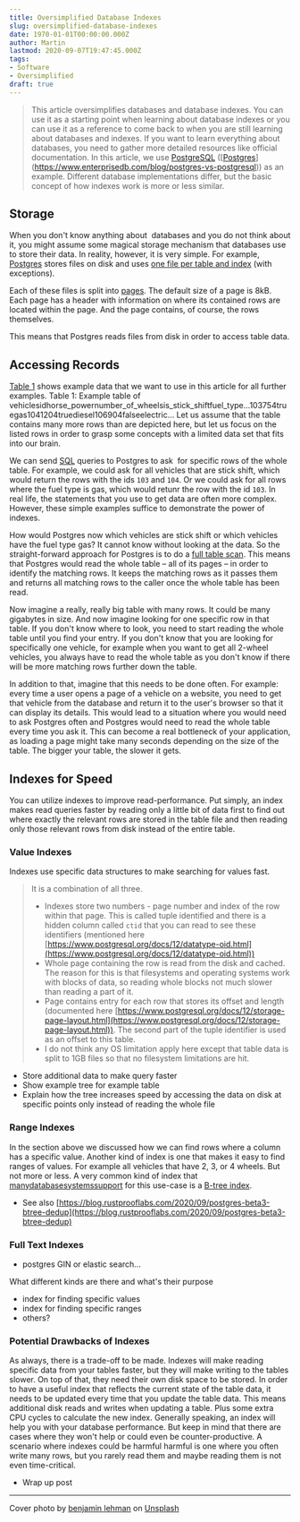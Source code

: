 ```yaml
---
title: Oversimplified Database Indexes
slug: oversimplified-database-indexes
date: 1970-01-01T00:00:00.000Z
author: Martin
lastmod: 2020-09-07T19:47:45.000Z
tags:
- Software
- Oversimplified
draft: true
---
```


> This article oversimplifies databases and database indexes. You can use it as a starting point when learning about database indexes or you can use it as a reference to come back to when you are still learning about databases and indexes. If you want to learn everything about databases, you need to gather more detailed resources like official documentation.
> In this article, we use [PostgreSQL](https://www.postgresql.org/) ([[Postgres](https://www.postgresql.org/docs/12/history.html)](https://www.enterprisedb.com/blog/postgres-vs-postgresql)) as an example. Different database implementations differ, but the basic concept of how indexes work is more or less similar.

## Storage

When you don't know anything about  databases and you do not think about it, you might assume some magical storage mechanism that databases use to store their data. In reality, however, it is very simple. For example, [Postgres](https://www.postgresql.org/) stores files on disk and uses [one file per table and index](https://www.postgresql.org/docs/12/storage-file-layout.html) (with exceptions).

Each of these files is split into [pages](https://www.postgresql.org/docs/12/storage-page-layout.html). The default size of a page is 8kB. Each page has a header with information on where its contained rows are located within the page. And the page contains, of course, the rows themselves.

This means that Postgres reads files from disk in order to access table data.

## Accessing Records

[Table 1](#table-1) shows example data that we want to use in this article for all further examples.
Table 1: Example table of vehiclesidhorse_powernumber_of_wheelsis_stick_shiftfuel_type...103754truegas1041204truediesel106904falseelectric...
Let us assume that the table contains many more rows than are depicted here, but let us focus on the listed rows in order to grasp some concepts with a limited data set that fits into our brain.

We can send [SQL](https://en.wikipedia.org/wiki/SQL) queries to Postgres to ask  for specific rows of the whole table. For example, we could ask for all vehicles that are stick shift, which would return the rows with the ids `103` and `104`. Or we could ask for all rows where the fuel type is gas, which would retunr the row with the id `103`. In real life, the statements that you use to get data are often more complex. However, these simple examples suffice to demonstrate the power of indexes.

How would Postgres now which vehicles are stick shift or which vehicles have the fuel type gas? It cannot know without looking at the data. So the straight-forward approach for Postgres is to do a [full table scan](https://en.wikipedia.org/wiki/Full_table_scan). This means that Postgres would read the whole table – all of its pages – in order to identify the matching rows. It keeps the matching rows as it passes them and returns all matching rows to the caller once the whole table has been read.

Now imagine a really, really big table with many rows. It could be many gigabytes in size. And now imagine looking for one specific row in that table. If you don't know where to look, you need to start reading the whole table until you find your entry. If you don't know that you are looking for specifically one vehicle, for example when you want to get all 2-wheel vehicles, you always have to read the whole table as you don't know if there will be more matching rows further down the table.

In addition to that, imagine that this needs to be done often. For example: every time a user opens a page of a vehicle on a website, you need to get that vehicle from the database and return it to the user's browser so that it can display its details. This would lead to a situation where you would need to ask Postgres often and Postgres would need to read the whole table every time you ask it. This can become a real bottleneck of your application, as loading a page might take many seconds depending on the size of the table. The bigger your table, the slower it gets.

## Indexes for Speed

You can utilize indexes to improve read-performance. Put simply, an index makes read queries faster by reading only a little bit of data first to find out where exactly the relevant rows are stored in the table file and then reading only those relevant rows from disk instead of the entire table.

### Value Indexes

Indexes use specific data structures to make searching for values fast. 

> It is a combination of all three.
> - Indexes store two numbers - page number and index of the row within that page. This is called tuple identified and there is a hidden column called `ctid` that you can read to see these identifiers (mentioned here [https://www.postgresql.org/docs/12/datatype-oid.html](https://www.postgresql.org/docs/12/datatype-oid.html))
> - Whole page containing the row is read from the disk and cached. The reason for this is that filesystems and operating systems work with blocks of data, so reading whole blocks not much slower than reading a part of it.
> - Page contains entry for each row that stores its offset and length (documented here [https://www.postgresql.org/docs/12/storage-page-layout.html](https://www.postgresql.org/docs/12/storage-page-layout.html)). The second part of the tuple identifier is used as an offset to this table.
> - I do not think any OS limitation apply here except that table data is split to 1GB files so that no filesystem limitations are hit.

- Store additional data to make query faster
- Show example tree for example table
- Explain how the tree increases speed by accessing the data on disk at specific points only instead of reading the whole file

### Range Indexes

In the section above we discussed how we can find rows where a column has a specific value. Another kind of index is one that makes it easy to find ranges of values. For example all vehicles that have 2, 3, or 4 wheels. But not more or less. A very common kind of index that [many](https://www.postgresql.org/docs/12/btree.html)[database](https://mariadb.com/kb/en/storage-engine-index-types/#b-tree-indexes)[systems](https://docs.oracle.com/cd/E11882_01/server.112/e40540/indexiot.htm#CNCPT1895)[support](https://docs.microsoft.com/en-us/sql/relational-databases/sql-server-index-design-guide?view=sql-server-ver15) for this use-case is a [B-tree index](https://git.postgresql.org/gitweb/?p=postgresql.git;a=blob;f=src/backend/access/nbtree/README;h=9692e4cdf64419e6f5ceb58b46bbeb192295d64a;hb=HEAD).

- See also [https://blog.rustprooflabs.com/2020/09/postgres-beta3-btree-dedup](https://blog.rustprooflabs.com/2020/09/postgres-beta3-btree-dedup)

### Full Text Indexes

- postgres GIN or elastic search...

What different kinds are there and what's their purpose

- index for finding specific values
- index for finding specific ranges
- others?

### Potential Drawbacks of Indexes

As always, there is a trade-off to be made. Indexes will make reading specific data from your tables faster, but they will make writing to the tables slower. On top of that, they need their own disk space to be stored. In order to have a useful index that reflects the current state of the table data, it needs to be updated every time that you update the table data. This means additional disk reads and writes when updating a table. Plus some extra CPU cycles to calculate the new index. Generally speaking, an index will help you with your database performance. But keep in mind that there are cases where they won't help or could even be counter-productive. A scenario where indexes could be harmful harmful is one where you often write many rows, but you rarely read them and maybe reading them is not even time-critical.

- Wrap up post

---

Cover photo by [benjamin lehman](https://unsplash.com/@benjaminlehman?utm_source=unsplash&amp;utm_medium=referral&amp;utm_content=creditCopyText) on [Unsplash](https://unsplash.com/s/photos/hdd?utm_source=unsplash&amp;utm_medium=referral&amp;utm_content=creditCopyText)
